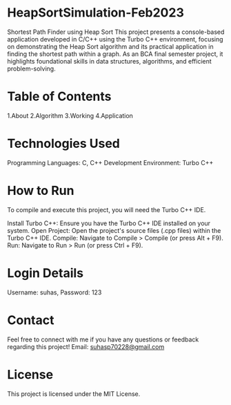 # HeapSortSimulation-Feb2023
Shortest Path Finder using Heap Sort
This project presents a console-based application developed in C/C++ using the Turbo C++ environment, focusing on demonstrating the Heap Sort algorithm and its practical application in finding the shortest path within a graph. As an BCA final semester project, it highlights foundational skills in data structures, algorithms, and efficient problem-solving.

# Table of Contents
1.About 
2.Algorithm
3.Working
4.Application

# Technologies Used
Programming Languages: C, C++
Development Environment: Turbo C++

# How to Run
To compile and execute this project, you will need the Turbo C++ IDE.

Install Turbo C++: Ensure you have the Turbo C++ IDE installed on your system.
Open Project: Open the project's source files (.cpp files) within the Turbo C++ IDE.
Compile: Navigate to Compile > Compile (or press Alt + F9).
Run: Navigate to Run > Run (or press Ctrl + F9).

# Login Details 

Username: suhas, Password: 123

# Contact
Feel free to connect with me if you have any questions or feedback regarding this project!
Email: suhasp70228@gmail.com

# License
This project is licensed under the MIT License.
